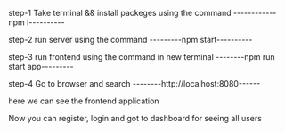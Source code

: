 step-1
Take terminal &&
install packeges using the command
------------npm i----------

step-2
run server using the command
---------npm start----------


step-3
run frontend using the command in new terminal
--------npm run start app---------

step-4
Go to browser and search
--------http://localhost:8080------

here we can see the frontend application


Now you can register, login and got to dashboard for seeing all users
